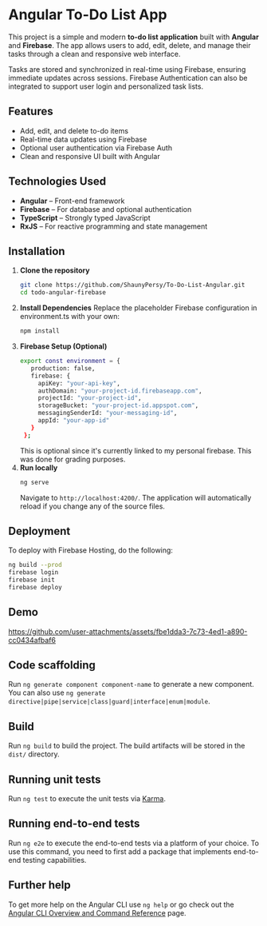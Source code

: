 # Angular To-Do List App

This project is a simple and modern **to-do list application** built with **Angular** and **Firebase**. The app allows users to add, edit, delete, and manage their tasks through a clean and responsive web interface.

Tasks are stored and synchronized in real-time using Firebase, ensuring immediate updates across sessions. Firebase Authentication can also be integrated to support user login and personalized task lists.

## Features

- Add, edit, and delete to-do items
- Real-time data updates using Firebase
- Optional user authentication via Firebase Auth
- Clean and responsive UI built with Angular

## Technologies Used

- **Angular** – Front-end framework
- **Firebase** – For database and optional authentication
- **TypeScript** – Strongly typed JavaScript
- **RxJS** – For reactive programming and state management

## Installation

1. **Clone the repository**
   ```bash
   git clone https://github.com/ShaunyPersy/To-Do-List-Angular.git
   cd todo-angular-firebase
   ```
2. **Install Dependencies**
   Replace the placeholder Firebase configuration in environment.ts with your own:
   ```bash
   npm install
   ```
3. **Firebase Setup (Optional)**
   ```bash
   export const environment = {
      production: false,
      firebase: {
        apiKey: "your-api-key",
        authDomain: "your-project-id.firebaseapp.com",
        projectId: "your-project-id",
        storageBucket: "your-project-id.appspot.com",
        messagingSenderId: "your-messaging-id",
        appId: "your-app-id"
      }
    };
   ```
   This is optional since it's currently linked to my personal firebase. This was done for grading purposes.
4. **Run locally**
   ```bash
   ng serve
   ```
   Navigate to `http://localhost:4200/`. The application will automatically reload if you change any of the source files.

## Deployment
To deploy with Firebase Hosting, do the following:
   ```bash
  ng build --prod
  firebase login
  firebase init
  firebase deploy
   ```
## Demo 
https://github.com/user-attachments/assets/fbe1dda3-7c73-4ed1-a890-cc0434afbaf6

## Code scaffolding

Run `ng generate component component-name` to generate a new component. You can also use `ng generate directive|pipe|service|class|guard|interface|enum|module`.

## Build

Run `ng build` to build the project. The build artifacts will be stored in the `dist/` directory.

## Running unit tests

Run `ng test` to execute the unit tests via [Karma](https://karma-runner.github.io).

## Running end-to-end tests

Run `ng e2e` to execute the end-to-end tests via a platform of your choice. To use this command, you need to first add a package that implements end-to-end testing capabilities.

## Further help

To get more help on the Angular CLI use `ng help` or go check out the [Angular CLI Overview and Command Reference](https://angular.io/cli) page.

